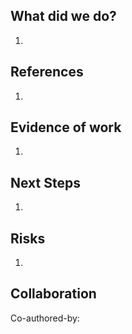 What did we do?
--

1.

References
--

1.

Evidence of work
--

1.

Next Steps
--

1.

Risks
--

1.

Collaboration
--

Co-authored-by:
